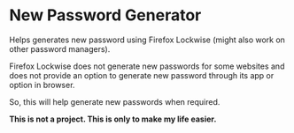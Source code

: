 # New Password Generator

Helps generates new password using Firefox Lockwise (might also work on other password managers).

Firefox Lockwise does not generate new passwords for some websites and does not provide an option to generate new password through its app or option in browser.

So, this will help generate new passwords when required.

**This is not a project. This is only to make my life easier.** 
